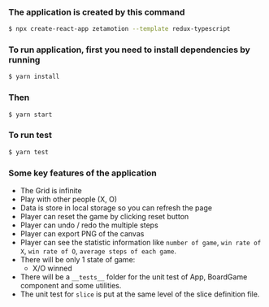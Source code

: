 ### The application is created by this command

```bash
$ npx create-react-app zetamotion --template redux-typescript
```

### To run application, first you need to install dependencies by running

```bash
$ yarn install
```

### Then

```bash
$ yarn start
```

### To run test

```bash
$ yarn test
```

### Some key features of the application

- The Grid is infinite
- Play with other people (X, O)
- Data is store in local storage so you can refresh the page
- Player can reset the game by clicking reset button
- Player can undo / redo the multiple steps
- Player can export PNG of the canvas
- Player can see the statistic information like `number of game`, `win rate of X`, `win rate of O`, `average steps of each game`.
- There will be only 1 state of game:
  - X/O winned
- There will be a `__tests__` folder for the unit test of App, BoardGame component and some utilities.
- The unit test for `slice` is put at the same level of the slice definition file.
